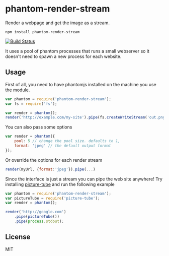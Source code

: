 # phantom-render-stream

Render a webpage and get the image as a stream.

	npm install phantom-render-stream

[![Build Status](https://travis-ci.org/e-conomic/phantom-render-stream.png)](https://travis-ci.org/e-conomic/phantom-render-stream)

It uses a pool of phantom processes that runs a small webserver so it doesn't need
to spawn a new process for each website.

## Usage

First of all, you need to have phantomjs installed on the machine you use the module.

``` js
var phantom = require('phantom-render-stream');
var fs = require('fs');

var render = phantom();
render('http://example.com/my-site').pipe(fs.createWriteStream('out.png'));
```

You can also pass some options

``` js
var render = phantom({
	pool: 5 // change the pool size. defaults to 1,
	format: 'jpeg' // the default output format
});
```

Or override the options for each render stream

``` js
render(myUrl, {format:'jpeg'}).pipe(...)
```

Since the interface is just a stream you can pipe the web site anywhere!
Try installing [picture-tube](https://github.com/substack/picture-tube) and run the following example

``` js
var phantom = require('phantom-render-stream');
var pictureTube = require('picture-tube');
var render = phantom();

render('http://google.com')
	.pipe(pictureTube())
	.pipe(process.stdout);
```

## License

MIT
